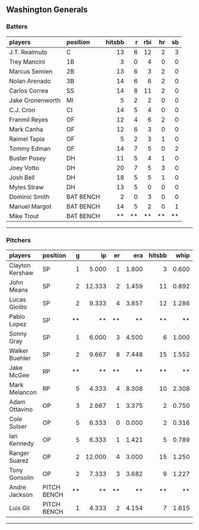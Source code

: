 ## Washington Generals

### Batters

 
|players          |position  | hitsbb|  r| rbi| hr| sb| 
|:----------------|:---------|------:|--:|---:|--:|--:| 
|J.T. Realmuto    |C         |     13|  6|  12|  2|  3| 
|Trey Mancini     |1B        |      3|  0|   4|  0|  0| 
|Marcus Semien    |2B        |     13|  6|   3|  2|  0| 
|Nolan Arenado    |3B        |     14|  6|   6|  2|  0| 
|Carlos Correa    |SS        |     14|  8|  11|  2|  0| 
|Jake Cronenworth |MI        |      5|  2|   2|  0|  0| 
|C.J. Cron        |CI        |     14|  5|   4|  0|  0| 
|Franmil Reyes    |OF        |     12|  4|   6|  2|  0| 
|Mark Canha       |OF        |     12|  6|   3|  0|  0| 
|Raimel Tapia     |OF        |      5|  2|   3|  1|  0| 
|Tommy Edman      |OF        |     14|  7|   5|  0|  2| 
|Buster Posey     |DH        |     11|  5|   4|  1|  0| 
|Joey Votto       |DH        |     20|  7|   5|  3|  0| 
|Josh Bell        |DH        |     18|  5|   5|  1|  0| 
|Myles Straw      |DH        |     13|  5|   0|  0|  0| 
|Dominic Smith    |BAT BENCH |      2|  0|   3|  0|  0| 
|Manuel Margot    |BAT BENCH |     14|  5|   2|  0|  1| 
|Mike Trout       |BAT BENCH |     **| **|  **| **| **| 

* * *

### Pitchers

 
|players         |position    |  g|     ip| er|   era| hitsbb|  whip| so|  w| sv| 
|:---------------|:-----------|--:|------:|--:|-----:|------:|-----:|--:|--:|--:| 
|Clayton Kershaw |SP          |  1|  5.000|  1| 1.800|      3| 0.600|  8|  1|  0| 
|John Means      |SP          |  2| 12.333|  2| 1.459|     11| 0.892| 10|  1|  0| 
|Lucas Giolito   |SP          |  2|  9.333|  4| 3.857|     12| 1.286| 12|  1|  0| 
|Pablo Lopez     |SP          | **|     **| **|    **|     **|    **| **| **| **| 
|Sonny Gray      |SP          |  1|  6.000|  3| 4.500|      6| 1.000|  5|  0|  0| 
|Walker Buehler  |SP          |  2|  9.667|  8| 7.448|     15| 1.552|  7|  0|  0| 
|Jake McGee      |RP          | **|     **| **|    **|     **|    **| **| **| **| 
|Mark Melancon   |RP          |  5|  4.333|  4| 8.308|     10| 2.308|  3|  0|  0| 
|Adam Ottavino   |OP          |  3|  2.667|  1| 3.375|      2| 0.750|  3|  2|  0| 
|Cole Sulser     |OP          |  5|  6.333|  0| 0.000|      2| 0.316|  5|  1|  0| 
|Ian Kennedy     |OP          |  5|  6.333|  1| 1.421|      5| 0.789|  5|  2|  3| 
|Ranger Suarez   |OP          |  2| 12.000|  4| 3.000|     15| 1.250| 13|  0|  0| 
|Tony Gonsolin   |OP          |  2|  7.333|  3| 3.682|      9| 1.227|  8|  1|  0| 
|Andre Jackson   |PITCH BENCH | **|     **| **|    **|     **|    **| **| **| **| 
|Luis Gil        |PITCH BENCH |  1|  4.333|  2| 4.154|      7| 1.615|  6|  0|  0| 


* * *


